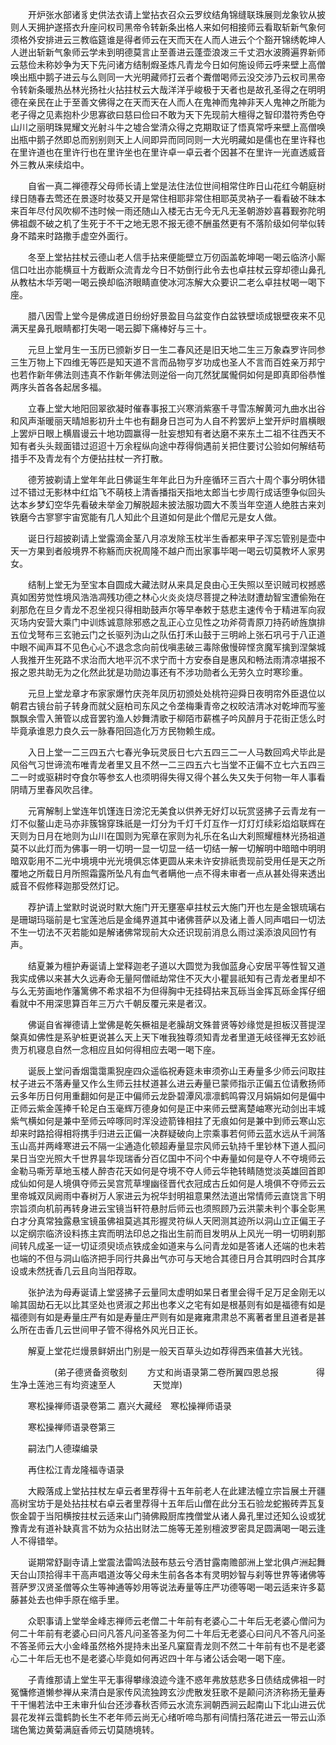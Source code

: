 <!-- { "loadSidebar": true } -->
　　开炉张水部诸豸史供法衣请上堂拈衣召众云罗纹结角锦缝联珠展则龙象钦从披则人天拥护遂搭衣升座问权司黑帝令转新条出格人来如何相接师云看取斩新气象何须格外安排进云三教临筵谁是得者师云在天而天在人而人进云个个豁开锦绣乾坤人人迸出斩新气象师云学未到明德莫言止至善进云蓬壶浪泼三千丈泗水波腾遍界新师云慈俭未称妙争为天下先问诸方结制煆圣炼凡青龙今日如何施设师云呼来壁上高僧唤出瓶中鹅子进云与么则同一大光明藏师打云者个聻僧喝师云没交涉乃云权司黑帝令转新条暖热丛林光扬社火拈拄杖云大哉洋洋乎峻极于天者也是故孔圣得之在明明德在亲民在止于至善文佛得之在天而天在人而人在鬼神而鬼神非天人鬼神之所能为老子得之见素抱朴少思寡欲曰慈曰俭曰不敢为天下先现前大檀得之智印潜符秀色夺山川之丽明珠晃耀文光射斗牛之墟合堂清众得之克期取证了悟真常呼来壁上高僧唤出瓶中鹅子然即总而别别则天上人间即异而同同则一大光明藏如是儒也在里许释也在里许道也在里许行也在里许坐也在里许卓一卓云者个因甚不在里许一光直透威音外三教从来续焰中。

　　自省一真二禅德荐父母师长请上堂是法住法位世间相常住昨日山花红今朝庭树绿日随春去莺还在景逐时妆葵又开是常住相耶非常住相耶英灵衲子一看看破不昧本来百年尽付风吹柳不违时候一雨还随山入楼无古无今无凡无圣朝游妙喜暮觐弥陀明佛祖觑不破之机了生死于不干之地无恩不报无德不酬虽然更有不落阶级如何举似转身不踏来时路撒手虚空外面行。

　　冬至上堂拈拄杖云德山老人信手拈来便能壁立万仞函盖乾坤喝一喝云临济小厮信口吐出亦能横亘十方截断众流青龙今日不妨倒行此令去也卓拄杖云穿却德山鼻孔从教枯木华芳喝一喝云换却临济眼睛直使冰河冻解大众要识二老么卓拄杖喝一喝下座。

　　腊八因雪上堂今是佛成道日纷纷好景盈目乌盆变作白盆铁壁顷成银壁夜来不见满天星鼻孔眼睛都打失喝一喝云脚下痛棒好与三十。

　　元旦上堂月生一玉历已颁新岁日一生二春风还是旧天地二生三万象森罗许同参三生万物上下四维无等匹是知天道不言而品物亨岁功成也圣人不言而百姓亲万邦宁也若作新年佛法则违真不作新年佛法则逆俗一向兀然犹属儱侗如何是即真即俗恭惟两序头首各各起居多福。

　　立春上堂大地阳回翠欲凝时催春事报工兴寒消紫塞千寻雪冻解黄河九曲水出谷和风声渐暖丽天晴旭影初升土牛也有翻身日岂可为人自不矜罢炉上堂开炉时眉横眼上罢炉日眼上横眉谩云十地功圆赢得一肚妄想知有者达磨不来东土二祖不往西天不知有者头头觌面错过迢迢十万余程纵向途中荐得倘遇前关把住要讨公验如何解结苟措手不及青龙有个方便拈拄杖一齐打散。

　　德芳披剃请上堂年年此日佛诞生年年此日为升座循环三百六十周个事分明休错过不错过无影林中红焰飞不萌枝上清香播指天指地太郎当七步周行成话堕争似回头达本乡梦幻空华先看破未举金刀解脱超未披法服功圆大不羡当年空道人绝胜古来刘铁磨今古寥寥宇宙宽能有几人知此个且道如何是此个僧尼元是女人做。

　　诞日行超披剃请上堂露滴金茎八月凉发除玉枕半生香都来甲子浑忘管别是壶中天一方果到者般境界不称觞而庆祝周隆不越户而出家事毕喝一喝云切莫教坏人家男女。

　　结制上堂无为至宝本自圆成大藏法财从来具足良由心王失照以至识贼司权撼惑真如困劳觉性境风浩浩凋残功德之林心火炎炎烧尽菩提之种法财遭劫智宝遭偷殆在刹那危在旦夕青龙不忍坐视只得相助鼓声尔等早奉敕于慈悲主速传令于精进军向寂灭场内安营大乘门中训炼诚意除邪惑之乱正心立见性之功斧荷青原刀持药峤旌旗排五位戈弩布三玄驰云门之长驱列沩山之队伍打禾山鼓于三明岭上张石巩弓于八正道中眼不闻声耳不见色心心不退念念向前伐嗔恚破三毒除傲慢碎悭贪魔军擒到涅槃城人我推开生死路不求治而大地平沉不求宁而十方安泰自是惠风和畅法雨清凉堪报不报之恩共助无为之化然此犹是功勋边事还有不涉功勋者么无劳久立时寒珍重。

　　元旦上堂龙章才布家家爆竹庆尧年凤历初颁处处桃符迎舜日夜明帘外臣退位以朝君古镜台前子转身而就父庭柏司东风之令垄梅秉青帝之权皎洁清冰对乾坤而写鉴飘飘余雪入箫管以成音罢钓渔人妙舞清歌于柳陌市薪樵子吟风醉月于花街正恁么时毕竟承谁恩力良久云一脉春阳回造化万方民物赖生成。

　　入日上堂一二三四五六七春光争玩灵辰日七六五四三二一人马数回鸡犬毕此是风俗气习世谛流布唯青龙者里又且不然一二三四五六七当堂不正偏不立七六五四三二一时或驱耕时夺食尔等参玄人也须明得失得又得个甚么失又失于何物一年人事看阴晴万里春风吹吕律。

　　元宵解制上堂连年饥馑连日滂沱无美食以供养无好灯以玩赏竖拂子云青龙有一灯不似鳌山走马亦非簇锦穿珠祇是一灯分为千灯千灯互作一灯灯灯续彩焰焰联辉在天则为日月在地则为山川在国则为宪章在家则为礼乐在名山大刹照耀檀林光扬祖道莫不以此灯而为佛事一明一切明一显一切显一结一切结一解一切解明中暗暗中明明暗双彰用不二光中境境中光光境俱忘体更圆从来未许安排祇贵现前受用任是天之所覆地之所载日月所照霜露所坠凡有血气者瞒他一点不得未审者一点从甚处得来透出威音不假修释迦那受然灯记。

　　荐护请上堂默时说说时默大施门开无壅塞卓拄杖云大施门开也左是金银琉璃右是珊瑚玛瑙前是七宝莲池后是金绳界道其中诸佛菩萨以及诸上善人同声唱曰一切法不生一切法不灭若能如是解诸佛常现前大众还识现前消息么雨过溪添浪风回竹有声。

　　结夏兼为檀护寿诞请上堂释迦老子道以大圆觉为我伽蓝身心安居平等性智又道我实成佛以来甚大久远寿命无量阿僧祗劫常住不灭大小瞿昙祇知有己青龙者里却不与么无劳画地作藩篱佛不希求祖不为但得胸中无挂碍拈来瓦砾当金挥瓦砾金挥仔细看就中不用深思算百年三万六千朝反覆元来是者汉。

　　佛诞自省禅德请上堂佛是乾矢橛祖是老臊胡文殊普贤等妙缘觉是担板汉菩提涅槃真如佛性是系驴桩更说甚么天上天下唯我独尊须知青龙者里道无岐径禅无玄妙祇贵万机寝息自然一念相应且如何得相应去喝一喝下座。

　　诞辰上堂问香烟霭霭熏猊座四众遥临祝寿筵未审须弥山王寿量多少师云问取拄杖子进云不落寿量又作么生师云拄杖道甚么进云寿量已蒙师指示正偏五位请敷扬师云多年历日何用重翻如何是正中偏师云龙卧碧潭风凛凛鹤鸣霄汉月娟娟如何是偏中正师云紫金莲捧千轮足白玉毫辉万德身如何是正中来师云壁离楚岫寒光动剑出丰城紫气横如何是兼中至师云啐啄同时浑没迹箭锋相拄了无痕如何是兼中到师云寒山忘却来时路拾得相将携手归进云正偏一决群疑破向上宗乘事若何师云蓝水远从千涧落玉山高并两峰寒进云不隔一尘通造化顿超寿量显宗风师云轨持千里钞林下道人孤问杲日当空光照大千世界昙华现瑞香分百亿国中不问个中寿量如何是夺人不夺境师云金勒马嘶芳草地玉楼人醉杏花天如何是夺境不夺人师云华艳转睛随觉淡英雄回首即成仙如何是人境俱夺师云吴宫荒草埋幽径晋代衣冠成古丘如何是人境俱不夺师云云里帝城双凤阙雨中春树万人家进云为祝华封明祖意果然法道出常情师云直饶言下明宗旨须向机前再转身进云宝镜当轩符悬肘后师云也须照顾乃云洪蒙未判个事全彰黑白才分真常独露悬宝镜虽佛祖莫逃其形握灵符纵人天罔测其迹所以洞山立正偏王子以定纲宗临济设料拣主宾而明法印总之指出生前而目发明从上风光一明一切明刹那间转凡成圣一证一切证须臾顷点铁成金如道来与么问青龙如是答诸人还端的也未若也端的不但与洞山临济把手同行共鼻出气亦可与天地合其德日月合其明四时合其序设或未然抚香几云且向当阳荐取。

　　张护法为母寿诞请上堂竖拂子云量同太虚明如杲日者里会得千足万足金刚无以喻其固劫石无以比其坚处也贤淑之邦出也孝义之宅有如是根基则有如是福德有如是福德则有如是寿量庄严有如是寿量庄严则有如是雍雍肃肃总不离著者里且道者是甚么所在击香几云世间甲子管不得格外风光日正长。

　　解夏上堂花烂熳景鲜妍出门别是一般天百草头边如荐得西来值甚大光钱。

　　　　　(弟子德贤备资敬刻
　　方丈和尚语录第二卷所翼四恩总报
　　　　得生净土莲池三有均资速至人
　　　　天觉岸)

　　寒松操禅师语录卷第二
嘉兴大藏经　寒松操禅师语录


　　寒松操禅师语录卷第三

　　嗣法门人德璨编录

　　再住松江青龙隆福寺语录

　　大殿落成上堂拈拄杖左卓云者里荐得十五年前老人在此建法幢立宗旨展土开疆高树宝坊于是处拈拄杖右卓云者里荐得十五年后山僧在此分玉石验龙蛇搬砖弄瓦复恢金碧于当阳横按拄杖云适来山门骑佛殿厨库拽僧堂从诸人鼻孔里过还知么设或犹豫青龙有道补缺真言不妨为众拈出财法二施等无差别檀波罗密具足圆满喝一喝云逢人不得错举。

　　诞期常舒副寺请上堂震法雷鸣法鼓布慈云兮洒甘露南赡部洲上堂北俱卢洲起舞天台山顶拾得丰干高声唱道汝等父母未生前各各本有灵明妙智与刹等世界等诸佛等菩萨罗汉贤圣僧等众生等神通等妙用等说法寿量等庄严功德等喝一喝云适来许多葛藤甚处去也伸手原在缩手里。

　　众职事请上堂举金峰志禅师云老僧二十年前有老婆心二十年后无老婆心僧问为何二十年前有老婆心曰问凡答凡问圣答圣为何二十年后无老婆心曰问凡不答凡问圣不答圣师云大小金峰虽然格外提持未出圣凡窠窟青龙则不然二十年前有也不是老婆心二十年后无也不是老婆心毕竟如何再迟四十年与诸公话会喝一喝下座。

　　子青维那请上堂生平无事得攀缘浪迹今逢不惑年弗放慈悲多日债结成佛祖一时冤慵修道懒参禅从来清白是家传风流独跨玄沙虎散发狂歌不是颠问济济称扬无量寿干干愓若法中王未审升仙台还涉春秋否师云水流东涧朝西涧云起南山下北山进云优昙花发祥云霭鹤韵长生不老年师云尚无心绪听啼鸟那有间情扫落花进云一带云山添瑞色篱边黄菊满庭香师云切莫随境转。

